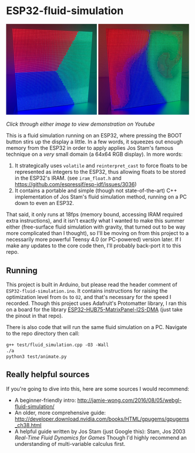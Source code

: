 # ESP32-fluid-simulation

<a href="https://youtube.com/watch?v=irnR6CXNcMc"><img src="images/before.jpeg" width="49%"></a> <a href="https://youtube.com/watch?v=irnR6CXNcMc"><img src="images/after.jpeg" width="49%"></a>

*Click through either image to view demonstration on Youtube*

This is a fluid simulation running on an ESP32, where pressing the BOOT button stirs up the display a little. In a few words, it squeezes out enough memory from the ESP32 in order to apply applies Jos Stam's famous technique on a *very* small domain (a 64x64 RGB display). In more words:

1) It strategically uses `volatile` and `reinterpret_cast` to force floats to be represented as integers to the ESP32, thus allowing floats to be stored in the ESP32's IRAM. (see `iram_float.h` and https://github.com/espressif/esp-idf/issues/3036)
2) It contains a portable and simple (though not state-of-the-art) C++ implementation of Jos Stam's fluid simulation method, running on a PC down to even an ESP32.

That said, it only runs at 18fps (memory bound, accessing IRAM required extra instructions), and it isn't exactly what I wanted to make this summer either (free-surface fluid simulation with gravity, that turned out to be way more complicated than I thought), so I'll be moving on from this project to a necessarily more powerful Teensy 4.0 (or PC-powered) version later. If I make any updates to the core code then, I'll probably back-port it to this repo.

## Running
This project is built in Arduino, but please read the header comment of `ESP32-fluid-simulation.ino`. It contains instructions for raising the optimization level from `Os` to `O2`, and that's necessary for the speed I recorded. Though this project uses Adafruit's Protomatter library, I ran this on a board for the library [ESP32-HUB75-MatrixPanel-I2S-DMA](https://github.com/mrfaptastic/ESP32-HUB75-MatrixPanel-I2S-DMA) (just take the pinout in that repo).

There is also code that will run the same fluid simulation on a PC. Navigate to the repo directory then call:

```
g++ test/fluid_simulation.cpp -O3 -Wall
./a
python3 test/animate.py
```

## Really helpful sources
If you're going to dive into this, here are some sources I would recommend:
* A beginner-friendly intro: http://jamie-wong.com/2016/08/05/webgl-fluid-simulation/
* An older, more comprehensive guide: http://developer.download.nvidia.com/books/HTML/gpugems/gpugems_ch38.html
* A helpful guide written by Jos Stam (just Google this): Stam, Jos 2003 *Real-Time Fluid Dynamics for Games*
Though I'd highly recommend an understanding of multi-variable calculus first.